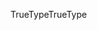 <span data-ttu-id="edcd0-101">TrueType</span><span class="sxs-lookup"><span data-stu-id="edcd0-101">TrueType</span></span>